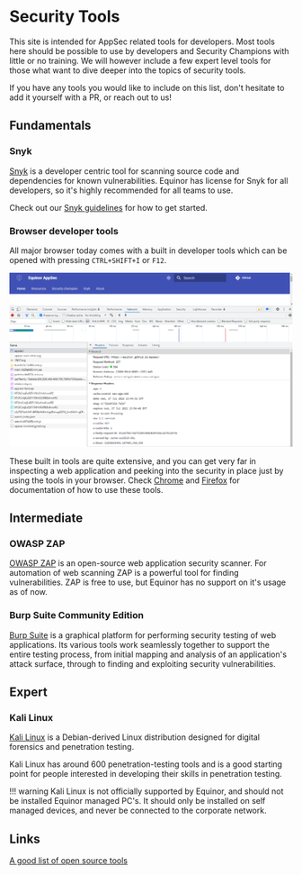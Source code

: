 # Security Tools
This site is intended for AppSec related tools for developers. Most tools here should be possible to use by developers and Security Champions with little or no training. We will however include a few expert level tools for those what want to dive deeper into the topics of security tools.

If you have any tools you would like to include on this list, don't hesitate to add it yourself with a PR, or reach out to us!

## Fundamentals
### Snyk
[Snyk](https://snyk.io/) is a developer centric tool for scanning source code and dependencies for known vulnerabilities. Equinor has license for Snyk for all developers, so it's highly recommended for all teams to use.

Check out our [Snyk guidelines](../snyk/curriculum/index.md) for how to get started.

### Browser developer tools
All major browser today comes with a built in developer tools which can be opened with pressing `CTRL+SHIFT+I` or `F12`.

![Chrome developer tools](./devtools.png)

These built in tools are quite extensive, and you can get very far in inspecting a web application and peeking into the security in place just by using the tools in your browser. Check [Chrome](https://developer.chrome.com/docs/devtools/) and [Firefox](https://firefox-dev.tools/) for documentation of how to use these tools.

## Intermediate
### OWASP ZAP
[OWASP ZAP](https://www.zaproxy.org/) is an open-source web application security scanner. For automation of web scanning ZAP is a powerful tool for finding vulnerabilities. ZAP is free to use, but Equinor has no support on it's usage as of now.

### Burp Suite Community Edition
[Burp Suite](https://portswigger.net/burp/communitydownload) is a graphical platform for performing security testing of web applications. Its various tools work seamlessly together to support the entire testing process, from initial mapping and analysis of an application's attack surface, through to finding and exploiting security vulnerabilities.

## Expert
### Kali Linux
[Kali Linux](https://www.kali.org/) is a Debian-derived Linux distribution designed for digital forensics and penetration testing.

Kali Linux has around 600 penetration-testing tools and is a good starting point for people interested in developing their skills in penetration testing.

!!! warning
    Kali Linux is not officially supported by Equinor, and should not be installed Equinor managed PC's. It should only be installed on self managed devices, and never be connected to the corporate network.
    
## Links

[A good list of open source tools](https://github.com/psiinon/open-source-web-scanners)
